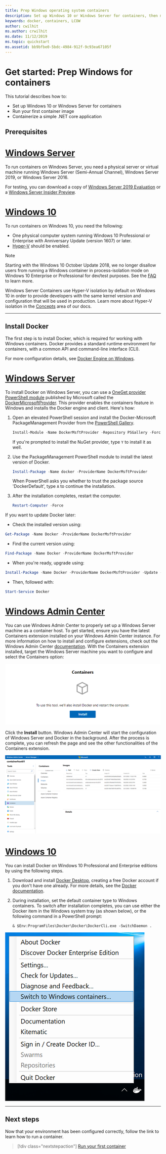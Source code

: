 ```yaml
---
title: Prep Windows operating system containers
description: Set up Windows 10 or Windows Server for containers, then move on to running your first container image.
keywords: docker, containers, LCOW
author: cwilhit
ms.author: crwilhit
ms.date: 11/12/2019
ms.topic: quickstart
ms.assetid: bb9bfbe0-5bdc-4984-912f-9c93ea67105f
---
```

# Get started: Prep Windows for containers

This tutorial describes how to:

- Set up Windows 10 or Windows Server for containers
- Run your first container image
- Containerize a simple .NET core application

## Prerequisites

<!-- start tab view -->
# [Windows Server](#tab/Windows-Server)

To run containers on Windows Server, you need a physical server or virtual machine running Windows Server (Semi-Annual Channel), Windows Server 2019, or Windows Server 2016.

For testing, you can download a copy of [Windows Server 2019 Evaluation](https://www.microsoft.com/evalcenter/evaluate-windows-server-2019 ) or a [Windows Server Insider Preview](https://insider.windows.com/for-business-getting-started-server/).

# [Windows 10](#tab/Windows-10)

To run containers on Windows 10, you need the following:

- One physical computer system running Windows 10 Professional or Enterprise with Anniversary Update (version 1607) or later.
- [Hyper-V](/virtualization/hyper-v-on-windows/reference/hyper-v-requirements) should be enabled.

> [!NOTE]
>  Starting with the Windows 10 October Update 2018, we no longer disallow users from running a Windows container in process-isolation mode on Windows 10 Enterprise or Professional for dev/test purposes. See the [FAQ](../about/faq.md) to learn more.
>
> Windows Server Containers use Hyper-V isolation by default on Windows 10 in order to provide developers with the same kernel version and configuration that will be used in production. Learn more about Hyper-V isolation in the [Concepts](../manage-containers/hyperv-container.md) area of our docs.

---
<!-- stop tab view -->

## Install Docker

The first step is to install Docker, which is required for working with Windows containers. Docker provides a standard runtime environment for containers, with a common API and command-line interface (CLI).

For more configuration details, see [Docker Engine on Windows](../manage-docker/configure-docker-daemon.md).

<!-- start tab view -->
# [Windows Server](#tab/Windows-Server)

To install Docker on Windows Server, you can use a [OneGet provider PowerShell module](https://github.com/oneget/oneget) published by Microsoft called the [DockerMicrosoftProvider](https://github.com/OneGet/MicrosoftDockerProvider). This provider enables the containers feature in Windows and installs the Docker engine and client. Here's how:

1. Open an elevated PowerShell session and install the Docker-Microsoft PackageManagement Provider from the [PowerShell Gallery](https://www.powershellgallery.com/packages/DockerMsftProvider).

   ```powershell
   Install-Module -Name DockerMsftProvider -Repository PSGallery -Force
   ```

   If you're prompted to install the NuGet provider, type `Y` to install it as well.

2. Use the PackageManagement PowerShell module to install the latest version of Docker.

   ```powershell
   Install-Package -Name docker -ProviderName DockerMsftProvider
   ```

   When PowerShell asks you whether to trust the package source 'DockerDefault', type `A` to continue the installation.
3. After the installation completes, restart the computer.

   ```powershell
   Restart-Computer -Force
   ```

If you want to update Docker later:

- Check the installed version using:
```powershell
Get-Package -Name Docker -ProviderName DockerMsftProvider
```
- Find the current version using:
```powershell
Find-Package -Name Docker -ProviderName DockerMsftProvider
```
- When you're ready, upgrade using:
```powershell
Install-Package -Name Docker -ProviderName DockerMsftProvider -Update -Force
```
- Then, followed with: 
```powershell
Start-Service Docker
```  

# [Windows Admin Center](#tab/Windows-Admin-Center)

You can use Windows Admin Center to properly set up a Windows Server machine as a container host. To get started, ensure you have the latest Containers extension installed on your Windows Admin Center instance. For more information on how to install and configure extensions, check out the Windows Admin Center [documentation](https://aka.ms/wacdocs). With the Containers extension installed, target the Windows Server machine you want to configure and select the Containers option:

![Install Docker](./media/WAC-InstallDocker.png)

Click the **Install** button. Windows Admin Center will start the configuration of Windows Server and Docker in the background. After the process is complete, you can refresh the page and see the other functionalities of the Containers extension.

![Container images](./media/WAC-Images.png)

# [Windows 10](#tab/Windows-10)

You can install Docker on Windows 10 Professional and Enterprise editions by using the following steps.

1. Download and install [Docker Desktop](https://store.docker.com/editions/community/docker-ce-desktop-windows), creating a free Docker account if you don't have one already. For more details, see the [Docker documentation](https://docs.docker.com/docker-for-windows/install).

2. During installation, set the default container type to Windows containers. To switch after installation completes, you can use either the Docker item in the Windows system tray (as shown below), or the following command in a PowerShell prompt:

   ```console
   & $Env:ProgramFiles\Docker\Docker\DockerCli.exe -SwitchDaemon .
   ```

![Docker system tray menu showing the "Switch to Windows containers" command](./media/docker-for-win-switch.png)

---
<!-- stop tab view -->

## Next steps

Now that your environment has been configured correctly, follow the link to learn how to run a container.

> [!div class="nextstepaction"]
> [Run your first container](./run-your-first-container.md)